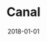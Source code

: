 ---
layout: site
title: "Canal"
date: 2018-01-01
categories: [community]
version: 5.0.0
major: 5
minor: 0
patch: 0
slug: canal
link: https://www.getcanal.com/
permalink: /sites/:slug
---